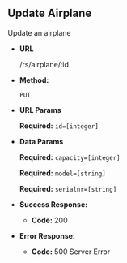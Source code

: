 **Update Airplane**
----
  Update an airplane

* **URL**

  /rs/airplane/:id

* **Method:**

  `PUT`
  
*  **URL Params**

   **Required:** `id=[integer]`

* **Data Params**

  **Required:** `capacity=[integer]`
    
  **Required:** `model=[string]`
    
  **Required:** `serialnr=[string]`

* **Success Response:**

  * **Code:** 200
 
 
* **Error Response:**

  * **Code:** 500 Server Error



